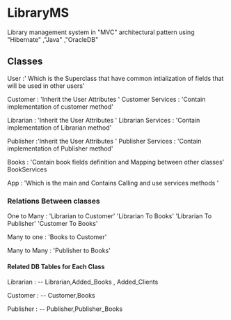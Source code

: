 # LibraryMS
Library management system in "MVC" architectural pattern using "Hibernate" ,"Java" ,"OracleDB"

## Classes

User :' Which is the Superclass that have common intialization of fields that will be used in other users'

Customer  : 'Inherit the User Attributes '
Customer Services : 'Contain implementation of customer method'

Librarian : 'Inherit the User Attributes '
Librarian Services : 'Contain implementation of Librarian method'

Publisher :'Inherit the User Attributes '
Publisher Services : 'Contain implementation of Publisher method'

Books : 'Contain book fields definition and Mapping between other classes'
BookServices 


App : 'Which is the main and Contains Calling and use services methods '

### Relations Between classes

One to Many : 'Librarian to Customer'
              'Librarian To Books'
              'Librarian To Publisher'
              'Customer To Books'
            
Many to one : 'Books to Customer<To prevent made a separate table>'
  
Many to Many : 'Publisher to Books' 


#### Related DB Tables for Each Class
  
Librarian : -- Librarian,Added_Books , Added_Clients
 
Customer  : -- Customer,Books 

Publisher : -- Publisher,Publisher_Books 
  
